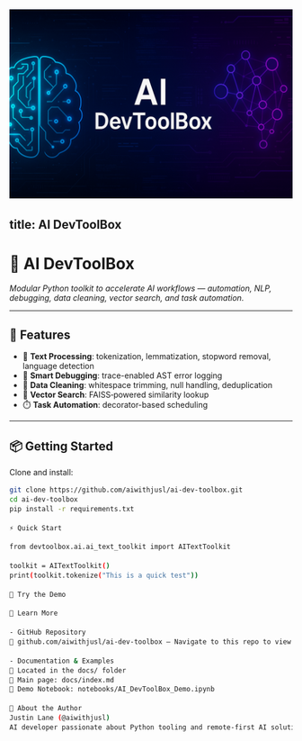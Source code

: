 ![Banner](images/ai_dev_toolbox_banner.png)
---
title: AI DevToolBox
---

# 🧠 AI DevToolBox

*Modular Python toolkit to accelerate AI workflows — automation, NLP, debugging, data cleaning, vector search, and task automation.*

---

## 🚀 Features

- 🧠 **Text Processing**: tokenization, lemmatization, stopword removal, language detection  
- 🐞 **Smart Debugging**: trace-enabled AST error logging  
- 🧹 **Data Cleaning**: whitespace trimming, null handling, deduplication  
- 🧭 **Vector Search**: FAISS‑powered similarity lookup  
- ⏱️ **Task Automation**: decorator-based scheduling

---

## 📦 Getting Started

Clone and install:

```bash
git clone https://github.com/aiwithjusl/ai-dev-toolbox.git
cd ai-dev-toolbox
pip install -r requirements.txt

⚡ Quick Start

from devtoolbox.ai.ai_text_toolkit import AITextToolkit

toolkit = AITextToolkit()
print(toolkit.tokenize("This is a quick test"))

📓 Try the Demo

📄 Learn More

- GitHub Repository
📂 github.com/aiwithjusl/ai-dev-toolbox — Navigate to this repo to view full source code and modules.

- Documentation & Examples
📂 Located in the docs/ folder
📄 Main page: docs/index.md
📓 Demo Notebook: notebooks/AI_DevToolBox_Demo.ipynb

👤 About the Author
Justin Lane (@aiwithjusl)
AI developer passionate about Python tooling and remote-first AI solutions